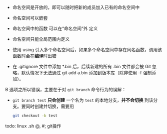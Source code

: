 - 命名空间是开放的，即可以随时把新的成员加入已有的命名空间中
- 命名空间可以嵌套
- 命名空间中的函数 可以在“命名空间”外 定义
- 命名空间只能全局范围内定义
- 使用 using 引入多个命名空间后，如果多个命名空间中存在同名函数，调用该函数时会在**编译**时出错

- 在 .gitignore 文件中添加 *.bin 后，后续新建的所有 .bin 文件都会被 Git 忽略，默认情况下无法通过 git add a.bin 添加到版本库（除非使用 -f 强制添加）。

B 选项之所以错误，主要在于对 `git branch` 命令行为的误解：

* `git branch test` **只会创建** 一个名为 `test` 的本地分支，**并不会切换** 到该分支。要同时创建并切换，需要用

  ```bash
  git checkout -b test
  ```

todo: linux .sh @, #; git操作
